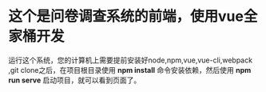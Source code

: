 # 这个是问卷调查系统的前端，使用vue全家桶开发

运行这个系统，您的计算机上需要提前安装好node,npm,vue,vue-cli,webpack
,git clone之后，在项目根目录使用 **npm install** 命令安装依赖，然后使用
**npm run serve** 启动项目，就可以看到页面了。

